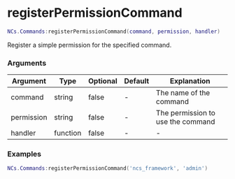 # registerPermissionCommand

```lua
NCs.Commands:registerPermissionCommand(command, permission, handler)
```
Register a simple permission for the specified command.

### Arguments
| Argument   | Type     | Optional | Default | Explanation                       |
|------------|----------|----------|---------|-----------------------------------|
| command    | string   | false    | -       | The name of the command           |
| permission | string   | false    | -       | The permission to use the command |
| handler    | function | false    | -       | -                                 |

### Examples
```lua
NCs.Commands:registerPermissionCommand('ncs_framework', 'admin')
```